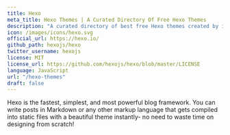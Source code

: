 ```yaml
---
title: Hexo
meta_title: Hexo Themes | A Curated Directory Of Free Hexo Themes
description: "A curated directory of best free Hexo themes created by independent web designers & developers that are open source, MIT licensed & available for free to download."
icon: /images/icons/hexo.svg
official_url: https://hexo.io/
github_path: hexojs/hexo
twitter_username: hexojs
license: MIT
license_url: https://github.com/hexojs/hexo/blob/master/LICENSE
language: JavaScript
url: "/hexo-themes"
draft: false
---
```

Hexo is the fastest, simplest, and most powerful blog framework. You can write posts in Markdown or any other markup language that gets compiled into static files with a beautiful theme instantly- no need to waste time on designing from scratch!

